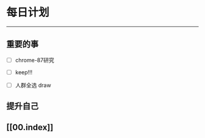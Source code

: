 
# 每日计划
---
## 重要的事

- [ ]  chrome-87研究
- [ ]  keep!!!
- [ ]  人群全选 draw



## 提升自己

  



## [[00.index]]










